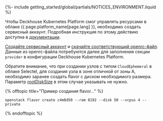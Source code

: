 {%- include getting_started/global/partials/NOTICES_ENVIRONMENT.liquid %}

Чтобы Deckhouse Kubernetes Platform смог управлять ресурсами в облаке {{ page.platform_name[page.lang] }}, необходимо создать сервисный аккаунт. Подробная инструкция по этому действию доступна в [документации](/modules/cloud-provider-openstack/environment.html).

[Создайте сервисный аккаунт](https://docs.selectel.ru/cloud/servers/tools/openstack/#%D1%81%D0%BE%D0%B7%D0%B4%D0%B0%D1%82%D1%8C-%D1%81%D0%B5%D1%80%D0%B2%D0%B8%D1%81%D0%BD%D0%BE%D0%B3%D0%BE-%D0%BF%D0%BE%D0%BB%D1%8C%D0%B7%D0%BE%D0%B2%D0%B0%D1%82%D0%B5%D0%BB%D1%8F) и [скачайте соответствующий openrc-файл](https://docs.selectel.ru/cloud/servers/tools/openstack/#configure-authorization). Данные из openrc-файла потребуются далее для заполнения секции `provider` в конфигурации Deckhouse Kubernetes Platform.

Обратите внимание, что при создании узлов с типом `CloudEphemeral` в облаке Selectel, для создания узла в зоне отличной от зоны A, необходимо заранее создать flavor с диском необходимого размера. Параметр [rootDiskSize](/modules/cloud-provider-openstack/cr.html#openstackinstanceclass-v1-spec-rootdisksize) в этом случае указывать не нужно.

{% offtopic title="Пример создания flavor..." %}
```shell
openstack flavor create c4m8d50 --ram 8192 --disk 50 --vcpus 4 --private
```
{% endofftopic %}
